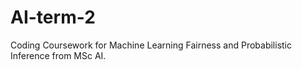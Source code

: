 # AI-term-2
Coding Coursework for Machine Learning Fairness and Probabilistic Inference from MSc AI.
